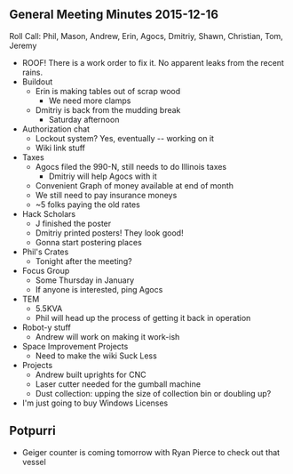 General Meeting Minutes 2015-12-16
----------------------------------

Roll Call: Phil, Mason, Andrew, Erin, Agocs, Dmitriy, Shawn, Christian, Tom, Jeremy 

- ROOF! There is a work order to fix it. No apparent leaks from the recent rains.
- Buildout
  - Erin is making tables out of scrap wood
    - We need more clamps
  - Dmitriy is back from the mudding break
    - Saturday afternoon
- Authorization chat
  - Lockout system? Yes, eventually -- working on it
  - Wiki link stuff
- Taxes
  - Agocs filed the 990-N, still needs to do Illinois taxes
    - Dmitriy will help Agocs with it
  - Convenient Graph of money available at end of month
  - We still need to pay insurance moneys
  - ~5 folks paying the old rates
- Hack Scholars
  - J finished the poster
  - Dmitriy printed posters! They look good!
  - Gonna start postering places
- Phil's Crates
  - Tonight after the meeting?
- Focus Group
  - Some Thursday in January
  - If anyone is interested, ping Agocs
- TEM
  - 5.5KVA
  - Phil will head up the process of getting it back in operation
- Robot-y stuff
  - Andrew will work on making it work-ish
- Space Improvement Projects
    - Need to make the wiki Suck Less
- Projects
  - Andrew built uprights for CNC
  - Laser cutter needed for the gumball machine
  - Dust collection: upping the size of collection bin or doubling up?
- I'm just going to buy Windows Licenses

Potpurri
--------
- Geiger counter is coming tomorrow with Ryan Pierce to check out that vessel

